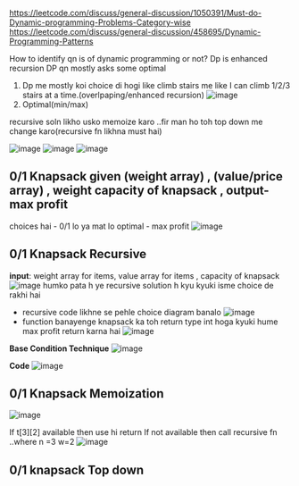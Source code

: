https://leetcode.com/discuss/general-discussion/1050391/Must-do-Dynamic-programming-Problems-Category-wise
https://leetcode.com/discuss/general-discussion/458695/Dynamic-Programming-Patterns


How to identify qn is of dynamic programming or not?
Dp is enhanced recursion
DP qn mostly asks some optimal

1. Dp me mostly koi choice di hogi like climb stairs me like I can climb 1/2/3 stairs at a time.(overlpaping/enhanced recursion)
![image](https://user-images.githubusercontent.com/93143005/152522462-40e4dd3f-7a25-416f-827e-ac407bc291ad.png)
2. Optimal(min/max)


recursive soln likho usko memoize karo ..fir man ho toh top down me change karo(recursive fn likhna must hai)

![image](https://user-images.githubusercontent.com/93143005/152527495-46c3ccba-6d0e-480f-b03f-ff1a421b8c6c.png)
![image](https://user-images.githubusercontent.com/93143005/152573527-df6e2b2e-05fa-4973-96c4-69f4173b48c7.png)
![image](https://user-images.githubusercontent.com/93143005/152573567-371c4b35-53bf-46d8-ab62-c30a79fde969.png)

## 0/1 Knapsack given (weight array) , (value/price array) , weight capacity of knapsack , output- max profit
choices hai - 0/1 lo ya mat lo
optimal - max profit
![image](https://user-images.githubusercontent.com/93143005/152574551-a6ca602d-0843-4f7e-b607-b32fe0bc986f.png)

## 0/1 Knapsack Recursive

**input**: weight array for items, value array for items , capacity of knapsack
![image](https://user-images.githubusercontent.com/93143005/153359115-129324bd-7f2d-4ea0-bd40-df162b2592e2.png)
humko pata h ye recursive solution h kyu kyuki isme choice de rakhi hai
* recursive code likhne se pehle choice diagram banalo
![image](https://user-images.githubusercontent.com/93143005/153358688-1b9d2653-2b32-4b6a-b2ce-7366c6b03f7b.png)
* function banayenge knapsack ka toh return type int hoga kyuki hume max profit return karna hai
![image](https://user-images.githubusercontent.com/93143005/153360474-dd8ca7a7-ed21-41e3-a93c-08e68472196e.png)

**Base Condition Technique**
![image](https://user-images.githubusercontent.com/93143005/153362289-537fdd0d-32d6-4b71-a7be-7555da69f496.png)

**Code**
![image](https://user-images.githubusercontent.com/93143005/153378155-4240c115-cf79-4adb-96f3-d52deaa4a72b.png)

## 0/1 Knapsack Memoization
![image](https://user-images.githubusercontent.com/93143005/153442326-706f8452-c9ff-4d38-8f6b-5169f89ce4ec.png)

If t[3][2] available then use hi return 
If not available then call recursive fn ..where n =3 w=2
![image](https://user-images.githubusercontent.com/93143005/153445771-31a1ef36-8fb8-4c1a-adbc-c61c0f26b699.png)

## 0/1 knapsack Top down




